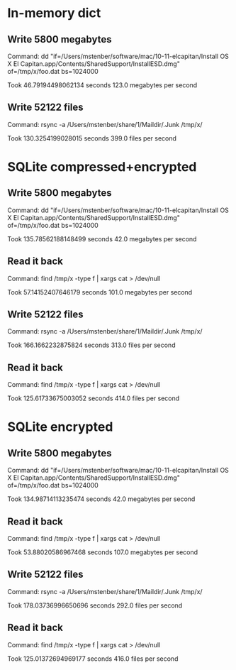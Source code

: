 # In-memory dict
## Write 5800 megabytes
Command: dd "if=/Users/mstenber/software/mac/10-11-elcapitan/Install OS X El Capitan.app/Contents/SharedSupport/InstallESD.dmg" of=/tmp/x/foo.dat bs=1024000

Took 46.79194498062134 seconds
123.0 megabytes per second

## Write 52122 files
Command: rsync -a /Users/mstenber/share/1/Maildir/.Junk /tmp/x/

Took 130.3254199028015 seconds
399.0 files per second

# SQLite compressed+encrypted
## Write 5800 megabytes
Command: dd "if=/Users/mstenber/software/mac/10-11-elcapitan/Install OS X El Capitan.app/Contents/SharedSupport/InstallESD.dmg" of=/tmp/x/foo.dat bs=1024000

Took 135.78562188148499 seconds
42.0 megabytes per second

## Read it back
Command: find /tmp/x -type f | xargs cat > /dev/null

Took 57.14152407646179 seconds
101.0 megabytes per second

## Write 52122 files
Command: rsync -a /Users/mstenber/share/1/Maildir/.Junk /tmp/x/

Took 166.1662232875824 seconds
313.0 files per second

## Read it back
Command: find /tmp/x -type f | xargs cat > /dev/null

Took 125.61733675003052 seconds
414.0 files per second

# SQLite encrypted
## Write 5800 megabytes
Command: dd "if=/Users/mstenber/software/mac/10-11-elcapitan/Install OS X El Capitan.app/Contents/SharedSupport/InstallESD.dmg" of=/tmp/x/foo.dat bs=1024000

Took 134.98714113235474 seconds
42.0 megabytes per second

## Read it back
Command: find /tmp/x -type f | xargs cat > /dev/null

Took 53.88020586967468 seconds
107.0 megabytes per second

## Write 52122 files
Command: rsync -a /Users/mstenber/share/1/Maildir/.Junk /tmp/x/

Took 178.03736996650696 seconds
292.0 files per second

## Read it back
Command: find /tmp/x -type f | xargs cat > /dev/null

Took 125.01372694969177 seconds
416.0 files per second

